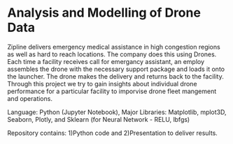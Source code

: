 # Analysis and Modelling of Drone Data
Zipline delivers emergency medical assistance in high congestion regions as well as hard to reach locations. The company does this using Drones. Each time a facility receives call for emergancy assistant, an employ assembles the drone with the necessary support package and loads it onto the launcher. The drone makes the delivery and returns back to the facility. Through this project we try to gain insights about individual drone performance for a particular facility to imporvise drone fleet mangement and operations.

Language: Python (Jupyter Notebook), Major Libraries: Matplotlib, mplot3D, Seaborn, Plotly, and Sklearn (for Neural Network - RELU, lbfgs) 

Repository contains: 1)Python code and 2)Presentation to deliver results. 
